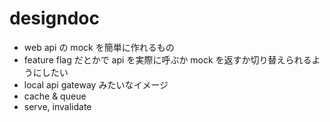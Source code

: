 # designdoc
- web api の mock を簡単に作れるもの
- feature flag だとかで api を実際に呼ぶか mock を返すか切り替えられるようにしたい
- local api gateway みたいなイメージ
- cache & queue
- serve, invalidate
